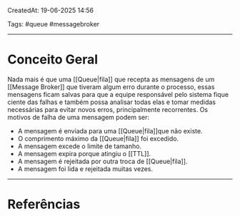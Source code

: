 CreatedAt: 19-06-2025 14:56

Tags: #queue #messagebroker

---
# Conceito Geral
Nada mais é que uma [[Queue|fila]] que recepta as mensagens de um [[Message Broker]] que tiveram algum erro durante o processo, essas mensagens ficam salvas para que a equipe responsável pelo sistema fique ciente das falhas e também possa analisar todas elas e tomar medidas necessárias para evitar novos erros, principalmente recorrentes.
Os motivos de falha de uma mensagem podem ser:
- A mensagem é enviada para uma [[Queue|fila]]que não existe.
- O comprimento máximo da [[Queue|fila]] foi excedido.
- A mensagem excede o limite de tamanho.
- A mensagem expira porque atingiu o [[TTL]].
- A mensagem é rejeitada por outra troca de [[Queue|fila]].
- A mensagem foi lida e rejeitada muitas vezes.

---
# Referências
